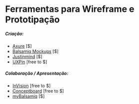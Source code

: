 # Ferramentas para Wireframe e Prototipação

##### Criação:

* [Axure](http://www.axure.com/) [$]
* [Balsamiq Mockups](https://balsamiq.com) [$]
* [Justinmind](http://www.justinmind.com/) [$]
* [UXPin](http://www.uxpin.com/) [free to $]

##### Colaboração / Apresentação:

* [InVision](http://www.invisionapp.com/) [free to $]
* [Conceptboard](https://conceptboard.com/) [free to $]
* [myBalsamiq](https://www.mybalsamiq.com/) [$]

